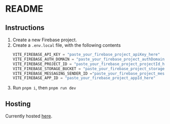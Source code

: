 # README
## Instructions
1. Create a new Firebase project.
2. Create a `.env.local` file, with the following contents
   ```v
   VITE_FIREBASE_API_KEY = "paste_your_firebase_project_apiKey_here"
   VITE_FIREBASE_AUTH_DOMAIN = "paste_your_firebase_project_authDomain_here"
   VITE_FIREBASE_PROJECT_ID = "paste_your_firebase_project_projectId_here"
   VITE_FIREBASE_STORAGE_BUCKET = "paste_your_firebase_project_storageBucket_here"
   VITE_FIREBASE_MESSAGING_SENDER_ID ="paste_your_firebase_project_messagingSenderId_here"
   VITE_FIREBASE_APP_ID = "paste_your_firebase_project_appId_here"
   ```
3. Run `pnpm i`, then `pnpm run dev`

## Hosting
Currently hosted [here](https://archeio.netlify.app/).